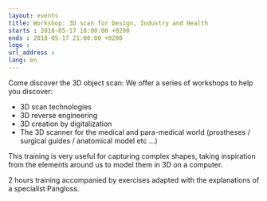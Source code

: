 ```yaml
---
layout: events
title: Workshop: 3D scan for Design, Industry and Health
starts : 2018-05-17 18:00:00 +0200
ends : 2018-05-17 21:00:00 +0200
logo :
url_address :
lang: en
---
```


Come discover the 3D object scan: We offer a series of workshops to help you discover:
- 3D scan technologies
- 3D reverse engineering
- 3D creation by digitalization
- The 3D scanner for the medical and para-medical world (prostheses / surgical guides / anatomical model etc ...)

This training is very useful for capturing complex shapes, taking inspiration from the elements around us to model them in 3D on a computer.

2 hours training accompanied by exercises adapted with the explanations of a specialist Pangloss.
